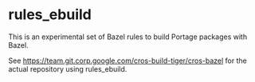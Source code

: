 # rules_ebuild

This is an experimental set of Bazel rules to build Portage packages with Bazel.

See https://team.git.corp.google.com/cros-build-tiger/cros-bazel for the actual
repository using rules_ebuild.
